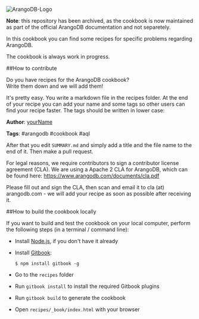 ![ArangoDB-Logo](https://docs.arangodb.com/assets/arangodb_logo_2016_inverted.png)

**Note**: this repository has been archived, as the cookbook is now maintained as part of the official ArangoDB documentation and not separetely.

In this cookbook you can find some recipes for specific problems regarding ArangoDB.

The cookbook is always work in progress.

##How to contribute

Do you have recipes for the ArangoDB cookbook?  <br>
Write them down and we will add them!

It's pretty easy. You write a markdown file in the recipes folder. At the end
of your recipe you can add your name and some tags so other users can find your
recipe faster. The tags should be written in lower case:

**Author**: [yourName](https://github.com/yourName)

**Tags**: #arangodb #cookbook #aql

After that you edit `SUMMARY.md` and simply add a title and the file name to
the end of it. Then make a pull request.

For legal reasons, we require contributors to sign a contributor license
agreement (CLA). We are using a Apache 2 CLA for ArangoDB, which can be found
here: https://www.arangodb.com/documents/cla.pdf

Please fill out and sign the CLA, then scan and email it to cla (at) arangodb.com -
we will add your recipe as soon as possible after receiving it.

##How to build the cookbook locally

If you want to build and test the cookbook on your local computer, perform the
following steps (in a terminal / command line):

- Install [Node.js][1], if you don't have it already
- Install [Gitbook][2]:

  ```
  $ npm install gitbook -g
  ```

- Go to the `recipes` folder
- Run `gitbook install` to install the required Gitbook plugins
- Run `gitbook build` to generate the cookbook
- Open `recipes/_book/index.html` with your browser

[1]: https://nodejs.org/
[2]: https://github.com/GitbookIO/gitbook
